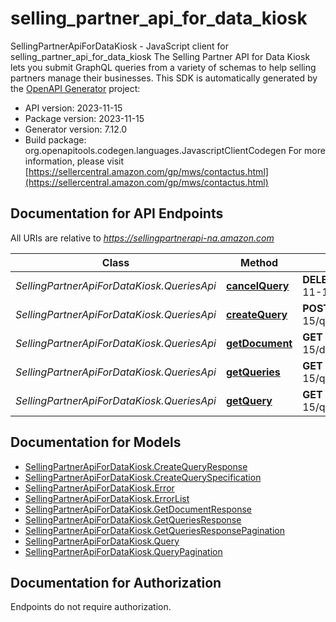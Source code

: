 # selling_partner_api_for_data_kiosk

SellingPartnerApiForDataKiosk - JavaScript client for selling_partner_api_for_data_kiosk
The Selling Partner API for Data Kiosk lets you submit GraphQL queries from a variety of schemas to help selling partners manage their businesses.
This SDK is automatically generated by the [OpenAPI Generator](https://openapi-generator.tech) project:

- API version: 2023-11-15
- Package version: 2023-11-15
- Generator version: 7.12.0
- Build package: org.openapitools.codegen.languages.JavascriptClientCodegen
For more information, please visit [https://sellercentral.amazon.com/gp/mws/contactus.html](https://sellercentral.amazon.com/gp/mws/contactus.html)

## Documentation for API Endpoints

All URIs are relative to *https://sellingpartnerapi-na.amazon.com*

Class | Method | HTTP request | Description
------------ | ------------- | ------------- | -------------
*SellingPartnerApiForDataKiosk.QueriesApi* | [**cancelQuery**](docs/QueriesApi.md#cancelQuery) | **DELETE** /dataKiosk/2023-11-15/queries/{queryId} | 
*SellingPartnerApiForDataKiosk.QueriesApi* | [**createQuery**](docs/QueriesApi.md#createQuery) | **POST** /dataKiosk/2023-11-15/queries | 
*SellingPartnerApiForDataKiosk.QueriesApi* | [**getDocument**](docs/QueriesApi.md#getDocument) | **GET** /dataKiosk/2023-11-15/documents/{documentId} | 
*SellingPartnerApiForDataKiosk.QueriesApi* | [**getQueries**](docs/QueriesApi.md#getQueries) | **GET** /dataKiosk/2023-11-15/queries | 
*SellingPartnerApiForDataKiosk.QueriesApi* | [**getQuery**](docs/QueriesApi.md#getQuery) | **GET** /dataKiosk/2023-11-15/queries/{queryId} | 


## Documentation for Models

 - [SellingPartnerApiForDataKiosk.CreateQueryResponse](docs/CreateQueryResponse.md)
 - [SellingPartnerApiForDataKiosk.CreateQuerySpecification](docs/CreateQuerySpecification.md)
 - [SellingPartnerApiForDataKiosk.Error](docs/Error.md)
 - [SellingPartnerApiForDataKiosk.ErrorList](docs/ErrorList.md)
 - [SellingPartnerApiForDataKiosk.GetDocumentResponse](docs/GetDocumentResponse.md)
 - [SellingPartnerApiForDataKiosk.GetQueriesResponse](docs/GetQueriesResponse.md)
 - [SellingPartnerApiForDataKiosk.GetQueriesResponsePagination](docs/GetQueriesResponsePagination.md)
 - [SellingPartnerApiForDataKiosk.Query](docs/Query.md)
 - [SellingPartnerApiForDataKiosk.QueryPagination](docs/QueryPagination.md)


## Documentation for Authorization

Endpoints do not require authorization.

